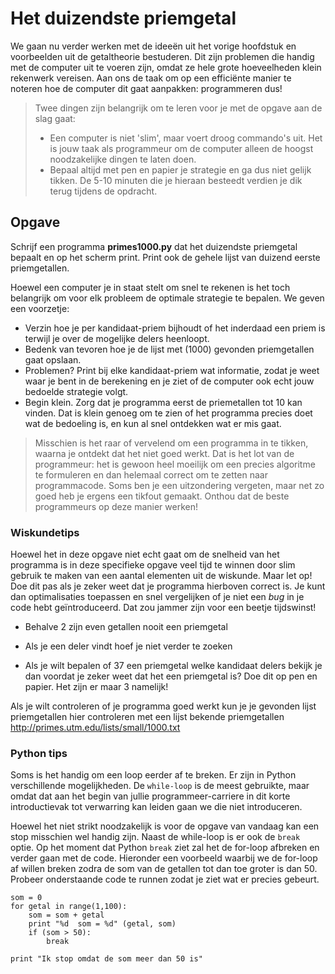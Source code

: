 # Het duizendste priemgetal

We gaan nu verder werken met de ideeën uit het vorige hoofdstuk en voorbeelden uit de getaltheorie bestuderen. Dit zijn problemen die handig met de computer uit te voeren zijn, omdat ze hele grote hoeveelheden klein rekenwerk vereisen. Aan ons de taak om op een efficiënte manier te noteren hoe de computer dit gaat aanpakken: programmeren dus!

> Twee dingen zijn belangrijk om te leren voor je met de opgave aan de slag gaat:
> 
> - Een computer is niet 'slim', maar voert droog commando's uit. Het is jouw taak als programmeur  om de computer alleen de hoogst noodzakelijke dingen te laten doen. 
> - Bepaal altijd met pen en papier je strategie en ga dus niet gelijk tikken. De 5-10 minuten die je hieraan besteedt verdien je dik terug tijdens de opdracht.
 
## Opgave

Schrijf een programma **primes1000.py** dat het duizendste priemgetal bepaalt en op het scherm print. Print ook de gehele lijst van duizend eerste priemgetallen.

Hoewel een computer je in staat stelt om snel te rekenen is het toch belangrijk om voor elk probleem de optimale strategie te bepalen. We geven een voorzetje:

- Verzin hoe je per kandidaat-priem bijhoudt of het inderdaad een priem is terwijl je over de mogelijke delers heenloopt.
- Bedenk van tevoren hoe je de lijst met (1000) gevonden priemgetallen gaat opslaan.
- Problemen? Print bij elke kandidaat-priem wat informatie, zodat je weet waar je bent in de berekening en je ziet of de computer ook echt jouw bedoelde strategie volgt.
- Begin klein. Zorg dat je programma eerst de priemetallen tot 10 kan vinden. Dat is klein genoeg om te zien of het programma precies doet wat de bedoeling is, en kun al snel ontdekken wat er mis gaat.

> Misschien is het raar of vervelend om een programma in te tikken, waarna je ontdekt dat het niet goed werkt. Dat is het lot van de programmeur: het is gewoon heel moeilijk om een precies algoritme te formuleren en dan helemaal correct om te zetten naar programmacode. Soms ben je een uitzondering vergeten, maar net zo goed heb je ergens een tikfout gemaakt. Onthou dat de beste programmeurs op deze manier werken!

     
### Wiskundetips

Hoewel het in deze opgave niet echt gaat om de snelheid van het programma is in deze specifieke opgave veel tijd te winnen door slim gebruik te maken van een aantal elementen uit de wiskunde. Maar let op! Doe dit pas als je zeker weet dat je programma hierboven correct is. Je kunt dan optimalisaties toepassen en snel vergelijken of je niet een *bug* in je code hebt geïntroduceerd. Dat zou jammer zijn voor een beetje tijdswinst!

- Behalve 2 zijn even getallen nooit een priemgetal

- Als je een deler vindt hoef je niet verder te zoeken

- Als je wilt bepalen of 37 een priemgetal welke kandidaat delers bekijk je dan voordat je zeker weet dat het een priemgetal is? Doe dit op pen en papier. Het zijn er maar 3 namelijk!

Als je wilt controleren of je programma goed werkt kun je je gevonden lijst priemgetallen hier controleren met een lijst bekende priemgetallen <http://primes.utm.edu/lists/small/1000.txt>


### Python tips

Soms is het handig om een loop eerder af te breken. Er zijn in Python verschillende mogelijkheden. De `while-loop` is 
de meest gebruikte, maar omdat dat aan het begin van jullie programmeer-carriere in dit korte introductievak tot 
verwarring kan leiden gaan we die niet introduceren. 

Hoewel het niet strikt noodzakelijk is voor de opgave van vandaag kan een stop misschien wel handig zijn. Naast de 
while-loop is er ook de `break` optie. Op het moment dat Python `break` ziet zal het de for-loop afbreken en verder 
gaan met de code. Hieronder een voorbeeld waarbij we de for-loop af willen breken zodra de som van de getallen tot 
dan toe groter is dan 50. Probeer onderstaande code te runnen zodat je ziet wat er precies gebeurt.

    som = 0
    for getal in range(1,100):
        som = som + getal
        print "%d  som = %d" (getal, som)
        if (som > 50): 
            break
            
    print "Ik stop omdat de som meer dan 50 is"  